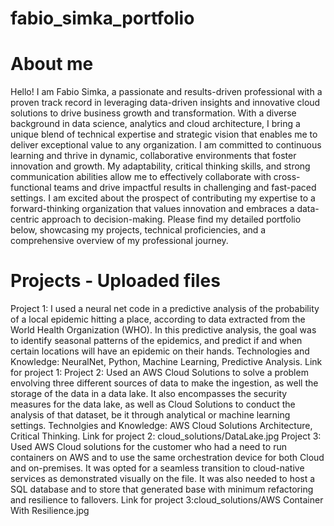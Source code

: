 # fabio_simka_portfolio
# About me
Hello! I am Fabio Simka, a passionate and results-driven professional with a proven track record in leveraging data-driven insights and innovative cloud solutions to drive business growth and transformation. With a diverse background in data science, analytics and cloud architecture, I bring a unique blend of technical expertise and strategic vision that enables me to deliver exceptional value to any organization. I am committed to continuous learning and thrive in dynamic, collaborative environments that foster innovation and growth. My adaptability, critical thinking skills, and strong communication abilities allow me to effectively collaborate with cross-functional teams and drive impactful results in challenging and fast-paced settings. I am excited about the prospect of contributing my expertise to a forward-thinking organization that values innovation and embraces a data-centric approach to decision-making. Please find my detailed portfolio below, showcasing my projects, technical proficiencies, and a comprehensive overview of my professional journey.
# Projects - Uploaded files 
Project 1: I used a neural net code in a predictive analysis of the probability of a local epidemic hitting a place, according to data extracted from the World Health Organization (WHO). In this predictive analysis, the goal was to identify seasonal patterns of the epidemics, and predict if and when certain locations will have an epidemic on their hands. Technologies and Knowledge: NeuralNet, Python, Machine Learning, Predictive Analysis. Link for project 1: 
Project 2: Used an AWS Cloud Solutions to solve a problem envolving three different sources of data to make the ingestion, as well the storage of the data in a data lake. It also encompasses the security measures for the data lake, as well as Cloud Solutions to conduct the analysis of that dataset, be it through analytical or machine learning settings. Technolgies and Knowledge: AWS Cloud Solutions Architecture, Critical Thinking. Link for project 2: cloud_solutions/DataLake.jpg
Project 3: Used AWS Cloud solutions for the customer who had a need to run containers on AWS and to use the same orchestration device for both Cloud and on-premises. It was opted for a seamless transition to cloud-native services as demonstrated visually on the file. It was also needed to host a SQL database and to store that generated base with minimum refactoring and resilience to fallovers. Link for project 3:cloud_solutions/AWS Container With Resilience.jpg
